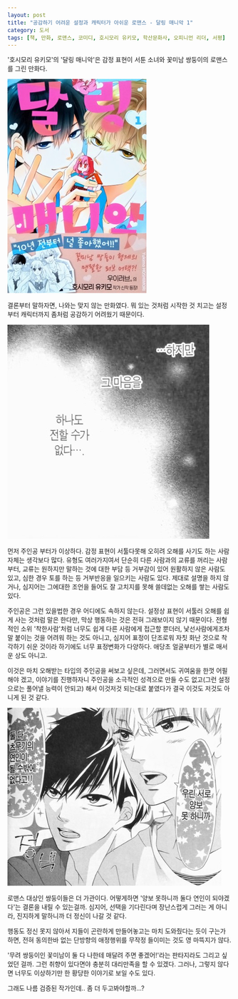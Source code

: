 ```yaml
---
layout: post
title: "공감하기 어려운 설정과 캐릭터가 아쉬운 로맨스 - 달링 매니악 1"
category: 도서
tags: [책, 만화, 로맨스, 코미디, 호시모리 유키모, 학산문화사, 오피니언 리더, 서평]
---
```


'호시모리 유키모'의
'달링 매니악'은
감정 표현이 서툰 소녀와 꽃미남 쌍둥이의 로맨스를 그린 만화다.

![표지](/images/darling-maniac-1-comic-book-cover.jpg)

결론부터 말하자면, 나와는 맞지 않는 만화였다.
뭐 있는 것처럼 시작한 것 치고는
설정부터 캐릭터까지 좀처럼 공감하기 어려웠기 때문이다.

![11](/images/darling-maniac-1-comic-book-p011.jpg)

먼저 주인공 부터가 이상하다.
감정 표현이 서툴다못해 오히려 오해를 사기도 하는 사람 자체는 생각보다 많다.
유형도 여러가지여서 단순히 다른 사람과의 교류를 꺼리는 사람부터,
교류는 원하지만 말하는 것에 대한 부담 등 거부감이 있어 원활하지 않은 사람도 있고,
심한 경우 토를 하는 등 거부반응을 일으키는 사람도 있다.
제대로 설명을 하지 않거나, 심지어는 그에대한 조언을 들어도 잘 고치지를 못해 쓸데없는 오해를 쌓는 사람도 있다.

주인공은 그런 있을법한 경우 어디에도 속하지 않는다.
설정상 표현이 서툴러 오해를 쉽게 사는 것처럼 말은 한다만,
막상 행동하는 것은 전혀 그래보이지 않기 때문이다.
전형적인 소위 '착한사람'처럼 너무도 쉽게 다른 사람에게 접근할 뿐더러,
낯선사람에게조차 말 붙이는 것을 어려워 하는 것도 아니고,
심지어 표정이 단조로워 자칫 화난 것으로 착각하기 쉬운 것이라 하기에도 너무 표정변화가 다양하다.
애당초 얼굴부터가 별로 매서운 상도 아니고.

이것은 마치 오해받는 타입의 주인공을 써보고 싶은데,
그러면서도 귀여움을 한껏 어필해야 겠고,
이야기를 진행하자니 주인공을 소극적인 성격으로 만들 수도 없고(그런 설정으로는 풀어낼 능력이 안되고)
해서 이것저것 되는대로 붙였다가
결국 이것도 저것도 아니게 된 것 같다.

![46](/images/darling-maniac-1-comic-book-p046.jpg)

로맨스 대상인 쌍둥이들은 더 가관이다.
어떻게하면 '양보 못하니까 둘다 연인이 되야겠다'는 결론을 내릴 수 있는걸까.
심지어, 선택을 기다린다며 장난스럽게 그러는 게 아니라, 진지하게 말하니까 더 정신이 나갈 것 같다.

행동도 정신 못지 않아서
지들이 곤란하게 만들어놓고는 마치 도와줬다는 듯이 구는가 하면,
전혀 동의한바 없는 단방향의 애정행위를 무작정 들이미는 것도 영 마뜩지가 않다.

'무려 쌍둥이인 꽃미남이 둘 다 나한테 매달려 주면 좋겠어!'라는 판타지라도 그리고 싶었던 걸까.
그런 취향이 있다면야 충분히 대리만족을 할 수 있겠다.
그러나, 그렇지 않다면 너무도 이상하기만 한 황당한 이야기로 보일 수도 있다.

그래도 나름 검증된 작가인데..
좀 더 두고봐야할까...?
